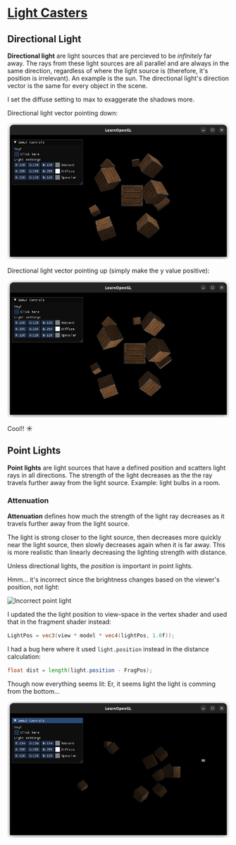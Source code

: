 # [Light Casters](https://learnopengl.com/Lighting/Light-casters)

## Directional Light

**Directional light** are light sources that are percieved to be *infinitely* far away. The rays from these light sources are all parallel and are always in the same direction, regardless of where the light source is (therefore, it's position is irrelevant). An example is the sun. The directional light's direction vector is the same for every object in the scene.

I set the diffuse setting to max to exaggerate the shadows more.

Directional light vector pointing down:

![Directional vector down](images/directional-light-down.png)

Directional light vector pointing up (simply make the y value positive):

![Directional vector up](images/directional-light-up.png)

Cool!! ☀️

## Point Lights

**Point lights** are light sources that have a defined position and scatters light rays in all directions. The strength of the light decreases as the the ray travels further away from the light source. Example: light bulbs in a room.

### Attenuation

**Attenuation** defines how much the strength of the light ray decreases as it travels further away from the light source.

The light is strong closer to the light source, then decreases more quickly near the light source, then slowly decreases again when it is far away. This is more realistic than linearly decreasing the lighting strength with distance.

Unless directional lights, the *position* is important in point lights.

Hmm... it's incorrect since the brightness changes based on the viewer's position, not light:

![Incorrect point light](images/incorrect-point-light.gif)

I updated the the light position to view-space in the vertex shader and used that in the fragment shader instead:
```glsl
LightPos = vec3(view * model * vec4(lightPos, 1.0f));
```

I had a bug here where it used `light.position` instead in the distance calculation:
```glsl
float dist = length(light.position - FragPos);
```

Though now everything seems lit:
Er, it seems light the light is comming from the bottom...

![Incorrect point light 2](images/incorrect-point-light-2.png)
